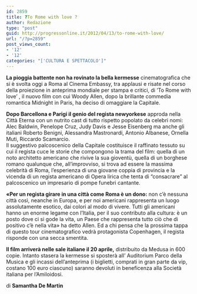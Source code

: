 ```yaml
---
id: 2859
title: ?To Rome with love ?
author: Redazione
type: "post"
guid: http://progressonline.it/2012/04/13/to-rome-with-love/
url: "/?p=2859"
post_views_count:
- '12'
- '12'
categories: "['CULTURA E SPETTACOLO']"
---
```


**La pioggia battente non ha rovinato la bella kermesse** cinematografica che si è svolta oggi a Roma al Cinema Embassy, tra applausi e risate nel corso della proiezione in anteprima mondiale per stampa e critici, di ‘To Rome with love’ , il nuovo film con cui Woody Allen, dopo la brillante commedia romantica Midnight in Paris, ha deciso di omaggiare la Capitale.

**Dopo Barcellona e Parigi il genio del regista newyorkese** approda nella Città Eterna con un nutrito cast di tutto rispetto popolato da celebri nomi: Alec Baldwin, Penelope Cruz, Judy Davis e Jesse Eisenberg ma anche gli italiani Roberto Benigni, Alessandra Mastronardi, Antonio Albanese, Ornella Muti, Riccardo Scamarcio.   
Il suggestivo palcoscenico della Capitale costituisce il raffinato tessuto su cui il regista cuce le storie che compongono la trama del film: quella di un noto architetto americano che rivive la sua gioventù, quella di un borghese romano qualunque che, all’improvviso, si trova ad essere la massima celebrità di Roma, l’esperienza di una giovane coppia di provincia e la vicenda di un regista americano di Opera lirica che tenta di “consacrare” al palcoscenico un impresario di pompe funebri cantante.

**«Per un regista girare in una città come Roma è un dono:** non c’è nessuna città così, neanche in Europa, e per noi americani rappresenta un luogo assolutamente esotico, dai colori al modo di vivere. Tutti gli americani hanno un enorme legame con l’Italia, per il suo contributo alla cultura: è un posto dove ci si gode la vita, un Paese che rappresenta tutto ciò che di positivo c’è nella vita» ha detto Allen. Ed a chi pensa che la prossima tappa di questo tour cinematografico vedrà protagonista Copenhagen, il regista risponde con una secca smentita.

**Il film arriverà nelle sale italiane il 20 aprile,** distribuito da Medusa in 600 copie. Intanto stasera la kermesse si sposterà all’ Auditorium Parco della Musica e gli incassi dell’anteprima (i biglietti, comprati in gran parte da vip, costano 100 euro ciascuno) saranno devoluti in beneficenza alla Società italiana per l’Amiloidosi.

di **Samantha De Martin**